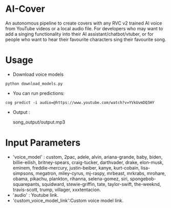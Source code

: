 # AI-Cover
An autonomous pipeline to create covers with any RVC v2 trained AI voice from YouTube videos or a local audio file. For developers who may want to add a singing functionality into their AI assistant/chatbot/vtuber, or for people who want to hear their favourite characters sing their favourite song.
# Usage
* Download voice models
```
python download_models.py

```
* You can run predictions:
```
cog predict -i audio=@https://www.youtube.com/watch?v=YVkUvmDQ3HY

```
* Output :

  song_output/output.mp3
# Input Parameters
* 'voice_model' : custom, 
2pac, 
adele, 
alvin, 
ariana-grande, 
baby, 
biden, 
billie-eilish, 
britney-spears, 
craig-tucker, 
darthvader, 
drake, 
elon-musk, 
eminem, 
freddie-mercury, 
justin-beiber, 
kanye, 
kurt-cobain, 
lisa-simpsons, 
megatron, 
miley-cyrus, 
mj-raspy, 
mrbeast, 
mrkrabs, 
mrohare, 
obama, 
pikachu, 
plankton, 
rihanna, 
selena-gomez,
siri, 
spongebob-squarepants, 
squidward, 
stewie-griffin, 
tate, 
taylor-swift, 
the-weeknd, 
travis-scott, 
trump, 
villager, 
xxxtentacion.
* 'audio' : Youtube link.
* 'custom_voice_model_link':Custom voice model link.
